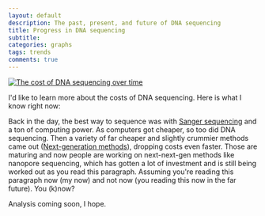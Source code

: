 ```yaml
---
layout: default
description: The past, present, and future of DNA sequencing
title: Progress in DNA sequencing
subtitle:
categories: graphs
tags: trends
comments: true
---
```



[![The cost of DNA sequencing over time](https://www.genome.gov/images/content/cost_genome.jpg)](https://www.genome.gov/sequencingcosts/)

I'd like to learn more about the costs of DNA sequencing. Here is what I know right now:

Back in the day, the best way to sequence was with [Sanger sequencing](https://en.wikipedia.org/wiki/Sanger_sequencing) and a ton of computing power. As computers got cheaper, so too did DNA sequencing. Then a variety of far cheaper and slightly crummier methods came out ([Next-generation methods](https://en.wikipedia.org/wiki/DNA_sequencing#Next-generation_methods)), dropping costs even faster. Those are maturing and now people are working on next-next-gen methods like nanopore sequencing, which has gotten a lot of investment and is still being worked out as you read this paragraph. Assuming you're reading this paragraph now (my now) and not now (you reading this now in the far future). You (k)now?

Analysis coming soon, I hope.
